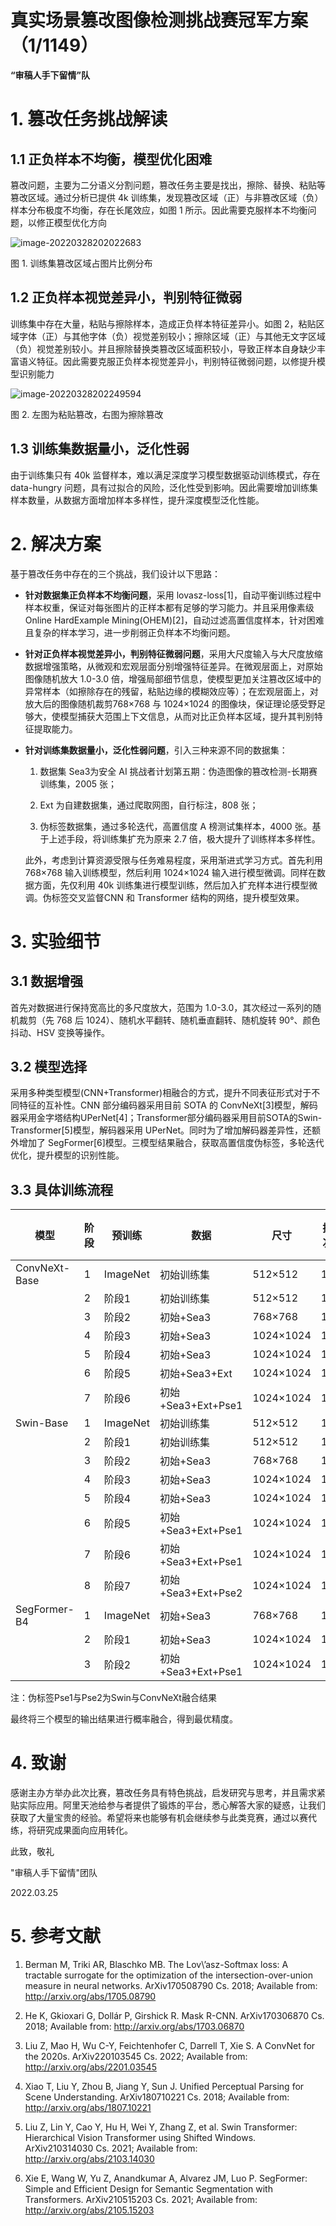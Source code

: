 # 真实场景篡改图像检测挑战赛冠军方案（1/1149）

**“审稿人手下留情”队**



# 1. 篡改任务挑战解读



## 1.1 正负样本不均衡，模型优化困难
篡改问题，主要为二分语义分割问题，篡改任务主要是找出，擦除、替换、粘贴等篡改区域。通过分析已提供 4k 训练集，发现篡改区域（正）与非篡改区域（负）样本分布极度不均衡，存在长尾效应，如图 1 所示。因此需要克服样本不均衡问题，以修正模型优化方向

![image-20220328202022683](mmsegmentation-tianchi_tamper/demo/image-20220328202022683.jpg)

图 1. 训练集篡改区域占图片比例分布

## 1.2 正负样本视觉差异小，判别特征微弱
训练集中存在大量，粘贴与擦除样本，造成正负样本特征差异小。如图 2，粘贴区域字体（正）与其他字体（负）视觉差别较小；擦除区域（正）与其他无文字区域（负）视觉差别较小。并且擦除替换类篡改区域面积较小，导致正样本自身缺少丰富语义特征。因此需要克服正负样本视觉差异小，判别特征微弱问题，以修提升模型识别能力

![image-20220328202249594](mmsegmentation-tianchi_tamper/demo/image-20220328202249594.png)

图 2. 左图为粘贴篡改，右图为擦除篡改



## 1.3 训练集数据量小，泛化性弱
由于训练集只有 40k 监督样本，难以满足深度学习模型数据驱动训练模式，存在data-hungry 问题，具有过拟合的风险，泛化性受到影响。因此需要增加训练集样本数量，从数据方面增加样本多样性，提升深度模型泛化性能。

#  2. 解决方案

基于篡改任务中存在的三个挑战，我们设计以下思路：

- **针对数据集正负样本不均衡问题**，采用 lovasz-loss[1]，自动平衡训练过程中样本权重，保证对每张图片的正样本都有足够的学习能力。并且采用像素级 Online HardExample Mining(OHEM)[2]，自动过滤高置信度样本，针对困难且复杂的样本学习，进一步削弱正负样本不均衡问题。

- **针对正负样本视觉差异小，判别特征微弱问题**，采用大尺度输入与大尺度放缩数据增强策略，从微观和宏观层面分别增强特征差异。在微观层面上，对原始图像随机放大 1.0-3.0 倍，增强局部细节信息，使模型更加关注篡改区域中的异常样本（如擦除存在的残留，粘贴边缘的模糊效应等）；在宏观层面上，对放大后的图像随机裁剪768×768 与 1024×1024 的图像块，保证理论感受野足够大，使模型捕获大范围上下文信息，从而对比正负样本区域，提升其判别特征提取能力。

- **针对训练集数据量小，泛化性弱问题**，引入三种来源不同的数据集：

    1. 数据集 Sea3为安全 AI 挑战者计划第五期：伪造图像的篡改检测-长期赛训练集，2005 张；

    2. Ext 为自建数据集，通过爬取网图，自行标注，808 张；

    3. 伪标签数据集，通过多轮迭代，高置信度 A 榜测试集样本，4000 张。基于上述手段，将训练集扩充为原来 2.7 倍，极大提升了训练样本多样性。

  此外，考虑到计算资源受限与任务难易程度，采用渐进式学习方式。首先利用768×768 输入训练模型，然后利用 1024×1024 输入进行模型微调。同样在数据方面，先仅利用 40k 训练集进行模型训练，然后加入扩充样本进行模型微调。伪标签交叉监督CNN 和 Transformer 结构的网络，提升模型效果。

# 3. 实验细节

## 3.1 数据增强

首先对数据进行保持宽高比的多尺度放大，范围为 1.0-3.0，其次经过一系列的随机裁剪（先 768 后 1024）、随机水平翻转、随机垂直翻转、随机旋转 90°、颜色抖动、HSV 变换等操作。

## 3.2 模型选择

采用多种类型模型(CNN+Transformer)相融合的方式，提升不同表征形式对于不同特征的互补性。CNN 部分编码器采用目前 SOTA 的 ConvNeXt[3]模型，解码器采用金字塔结构UPerNet[4]；Transformer部分编码器采用目前SOTA的Swin-Transformer[5]模型，解码器采用 UPerNet。同时为了增加解码器差异性，还额外增加了 SegFormer[6]模型。三模型结果融合，获取高置信度伪标签，多轮迭代优化，提升模型的识别性能。

## 3.3 具体训练流程

| 模型          | 阶段 | 预训练   | 数据               | 尺寸      | 批次 | 步数 | 输出伪标签 |
| ------------- | ---- | -------- | ------------------ | --------- | ---- | ---- | ---------- |
| ConvNeXt-Base | 1    | ImageNet | 初始训练集         | 512×512   | 16   | 40k  | 无         |
|               | 2    | 阶段1    | 初始训练集         | 512×512   | 16   | 40k  | 无         |
|               | 3    | 阶段2    | 初始+Sea3          | 768×768   | 16   | 40k  | 无         |
|               | 4    | 阶段3    | 初始+Sea3          | 1024×1024 | 16   | 30k  | 无         |
|               | 5    | 阶段4    | 初始+Sea3          | 1024×1024 | 16   | 30k  | 无         |
|               | 6    | 阶段5    | 初始+Sea3+Ext      | 1024×1024 | 16   | 20k  | Pse1       |
|               | 7    | 阶段6    | 初始+Sea3+Ext+Pse1 | 1024×1024 | 16   | 20k  | Pse2       |
| Swin-Base     | 1    | ImageNet | 初始训练集         | 512×512   | 16   | 40k  | 无         |
|               | 2    | 阶段1    | 初始训练集         | 512×512   | 16   | 40k  | 无         |
|               | 3    | 阶段2    | 初始+Sea3          | 768×768   | 16   | 40k  | 无         |
|               | 4    | 阶段3    | 初始+Sea3          | 1024×1024 | 16   | 30k  | 无         |
|               | 5    | 阶段4    | 初始+Sea3          | 1024×1024 | 16   | 30k  | Pse1       |
|               | 6    | 阶段5    | 初始+Sea3+Ext+Pse1 | 1024×1024 | 16   | 20k  | 无         |
|               | 7    | 阶段6    | 初始+Sea3+Ext+Pse1 | 1024×1024 | 16   | 20k  | Pse2       |
|               | 8    | 阶段7    | 初始+Sea3+Ext+Pse2 | 1024×1024 | 16   | 20k  | 无         |
| SegFormer-B4  | 1    | ImageNet | 初始+Sea3          | 768×768   | 16   | 60k  | 无         |
|               | 2    | 阶段1    | 初始+Sea3          | 1024×1024 | 16   | 40k  | 无         |
|               | 3    | 阶段2    | 初始+Sea3+Ext+Pse1 | 1024×1024 | 16   | 30k  | 无         |

注：伪标签Pse1与Pse2为Swin与ConvNeXt融合结果

最终将三个模型的输出结果进行概率融合，得到最优精度。



# 4. 致谢

感谢主办方举办此次比赛，篡改任务具有特色挑战，启发研究与思考，并且需求紧贴实际应用。阿里天池给参与者提供了锻炼的平台，悉心解答大家的疑惑，让我们获取了大量宝贵的经验。希望将来也能够有机会继续参与此类竞赛，通过以赛代练，将研究成果面向应用转化。



此致，敬礼

"审稿人手下留情"团队

2022.03.25



# 5. 参考文献

1. Berman M, Triki AR, Blaschko MB. The Lov\’asz-Softmax loss: A tractable surrogate for the optimization of the intersection-over-union measure in neural networks. ArXiv170508790 Cs. 2018; Available from: http://arxiv.org/abs/1705.08790

2. He K, Gkioxari G, Dollár P, Girshick R. Mask R-CNN. ArXiv170306870 Cs. 2018; Available from: http://arxiv.org/abs/1703.06870

3. Liu Z, Mao H, Wu C-Y, Feichtenhofer C, Darrell T, Xie S. A ConvNet for the 2020s. ArXiv220103545 Cs. 2022; Available from: http://arxiv.org/abs/2201.03545

4. Xiao T, Liu Y, Zhou B, Jiang Y, Sun J. Unified Perceptual Parsing for Scene Understanding. ArXiv180710221 Cs. 2018; Available from: http://arxiv.org/abs/1807.10221

5. Liu Z, Lin Y, Cao Y, Hu H, Wei Y, Zhang Z, et al. Swin Transformer: Hierarchical Vision Transformer using Shifted Windows. ArXiv210314030 Cs. 2021; Available from: http://arxiv.org/abs/2103.14030

6. Xie E, Wang W, Yu Z, Anandkumar A, Alvarez JM, Luo P. SegFormer: Simple and Efficient Design for Semantic Segmentation with Transformers. ArXiv210515203 Cs. 2021; Available from: http://arxiv.org/abs/2105.15203
